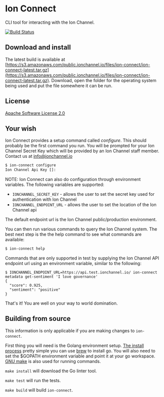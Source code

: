 # Ion Connect

CLI tool for interacting with the Ion Channel.

[![Build Status](https://travis-ci.org/ion-channel/ion-connect.svg?branch=master)](https://travis-ci.org/ion-channel/ion-connect)

## Download and install

The latest build is available at [https://s3.amazonaws.com/public.ionchannel.io/files/ion-connect/ion-connect-latest.tar.gz](https://s3.amazonaws.com/public.ionchannel.io/files/ion-connect/ion-connect-latest.tar.gz). Download, open the folder for the operating system being used and put the file somewhere it can be run.

## License

[Apache Software License 2.0](LICENSE.txt)

## Your wish

Ion Connect provides a setup command called *configure*.  This should probably be the first command you run.  You will be prompted for your Ion Channel Secret Key which will be provided by an Ion Channel staff member. Contact us at <info@ionchannel.io>

```sh
$ ion-connect configure
Ion Channel Api Key []:
```

NOTE:  Ion Connect can also do configuration through environment variables.  The following variables are supported:

- `IONCHANNEL_SECRET_KEY` - allows the user to set the secret key used for authentication with Ion Channel
- `IONCHANNEL_ENDPOINT_URL` - allows the user to set the location of the Ion Channel api

The default endpoint url is the Ion Channel public/production environment.

You can then run various commands to query the Ion Channel system.  The best next step is the the help command to see what commands are available:

```sh
$ ion-connect help
```

Commands that are only supported in test by supplying the Ion Channel API endpoint url using an environment variable, similar to the following:

```
$ IONCHANNEL_ENDPOINT_URL=https://api.test.ionchannel.io/ ion-connect metadata get-sentiment 'I love governance'
{
  "score": 0.925,
  "sentiment": "positive"
}
```

That's it! You are well on your way to world domination.

## Building from source

This information is only applicable if you are making changes to `ion-connect`.

First thing you will need is the Golang environment setup. [The install process](https://golang.org/doc/install) pretty simple you can use [brew](http://brew.sh) to install go.  You will also need to set the $GOPATH environment variable and point it at your go workspace. [GNU make](https://www.gnu.org/software/make/) is also used for running commands.

`make install` will download the Go linter tool.

`make test` will run the tests.

`make build` will build `ion-connect`.